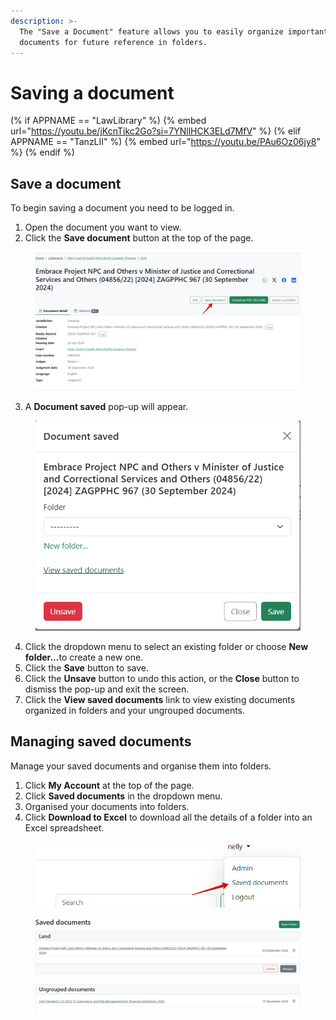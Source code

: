 ```yaml
---
description: >-
  The "Save a Document" feature allows you to easily organize important legal
  documents for future reference in folders.
---
```


# Saving a document

(% if APPNAME == "LawLibrary" %)
{% embed url="https://youtu.be/jKcnTikc2Go?si=7YNllHCK3ELd7MfV" %}
(% elif APPNAME == "TanzLII" %)
{% embed url="https://youtu.be/PAu6Oz06jy8" %}
(% endif %)

## Save a document

To begin saving a document you need to be logged in.

1. Open the document you want to view.
2. Click the **Save document** button at the top of the page.

<div align="left"><figure><img src="../.gitbook/assets/Save doc 1.png" alt=""><figcaption></figcaption></figure></div>

3. A **Document saved** pop-up will appear.

<div align="left"><figure><img src="../.gitbook/assets/save doc 2.png" alt="" width="468"><figcaption></figcaption></figure></div>

4. Click the dropdown menu to select an existing folder or choose **New folder...**&#x74;o create a new one.
5. Click the **Save** button to save.
6. Click the **Unsave** button to undo this action, or the **Close** button to dismiss the pop-up and exit the screen.
7. Click the **View saved documents** link to view existing documents organized in folders and your ungrouped documents.

## Managing saved documents

Manage your saved documents and organise them into folders.

1. Click **My Account** at the top of the page.
2. Click **Saved documents** in the dropdown menu.
3. Organised your documents into folders.
4. Click **Download to Excel** to download all the details of a folder into an Excel spreadsheet.

<div align="left"><figure><img src="../.gitbook/assets/save doc 4.png" alt="" width="522"><figcaption></figcaption></figure></div>

<div align="left"><figure><img src="../.gitbook/assets/save doc 3.png" alt=""><figcaption></figcaption></figure></div>

